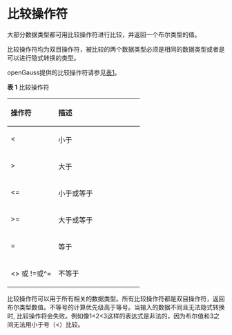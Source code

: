 # 比较操作符

大部分数据类型都可用比较操作符进行比较，并返回一个布尔类型的值。

比较操作符均为双目操作符，被比较的两个数据类型必须是相同的数据类型或者是可以进行隐式转换的类型。

openGauss提供的比较操作符请参见[表1](#zh-cn_topic_0283137685_zh-cn_topic_0237121966_zh-cn_topic_0059777421_zh-cn_topic_0058965550_table65067702)。

**表 1**  比较操作符

<a name="zh-cn_topic_0283137685_zh-cn_topic_0237121966_zh-cn_topic_0059777421_zh-cn_topic_0058965550_table65067702"></a>
<table><thead align="left"><tr id="zh-cn_topic_0283137685_zh-cn_topic_0237121966_zh-cn_topic_0059777421_zh-cn_topic_0058965550_row57729408"><th class="cellrowborder" valign="top" width="35.870000000000005%" id="mcps1.2.3.1.1"><p id="zh-cn_topic_0283137685_zh-cn_topic_0237121966_zh-cn_topic_0059777421_zh-cn_topic_0058965550_p36425933"><a name="zh-cn_topic_0283137685_zh-cn_topic_0237121966_zh-cn_topic_0059777421_zh-cn_topic_0058965550_p36425933"></a><a name="zh-cn_topic_0283137685_zh-cn_topic_0237121966_zh-cn_topic_0059777421_zh-cn_topic_0058965550_p36425933"></a>操作符</p>
</th>
<th class="cellrowborder" valign="top" width="64.13%" id="mcps1.2.3.1.2"><p id="zh-cn_topic_0283137685_zh-cn_topic_0237121966_zh-cn_topic_0059777421_zh-cn_topic_0058965550_p221995"><a name="zh-cn_topic_0283137685_zh-cn_topic_0237121966_zh-cn_topic_0059777421_zh-cn_topic_0058965550_p221995"></a><a name="zh-cn_topic_0283137685_zh-cn_topic_0237121966_zh-cn_topic_0059777421_zh-cn_topic_0058965550_p221995"></a>描述</p>
</th>
</tr>
</thead>
<tbody><tr id="zh-cn_topic_0283137685_zh-cn_topic_0237121966_zh-cn_topic_0059777421_zh-cn_topic_0058965550_row17981635"><td class="cellrowborder" valign="top" width="35.870000000000005%" headers="mcps1.2.3.1.1 "><p id="zh-cn_topic_0283137685_zh-cn_topic_0237121966_zh-cn_topic_0059777421_zh-cn_topic_0058965550_p48852739"><a name="zh-cn_topic_0283137685_zh-cn_topic_0237121966_zh-cn_topic_0059777421_zh-cn_topic_0058965550_p48852739"></a><a name="zh-cn_topic_0283137685_zh-cn_topic_0237121966_zh-cn_topic_0059777421_zh-cn_topic_0058965550_p48852739"></a>&lt;</p>
</td>
<td class="cellrowborder" valign="top" width="64.13%" headers="mcps1.2.3.1.2 "><p id="zh-cn_topic_0283137685_zh-cn_topic_0237121966_zh-cn_topic_0059777421_zh-cn_topic_0058965550_p128641"><a name="zh-cn_topic_0283137685_zh-cn_topic_0237121966_zh-cn_topic_0059777421_zh-cn_topic_0058965550_p128641"></a><a name="zh-cn_topic_0283137685_zh-cn_topic_0237121966_zh-cn_topic_0059777421_zh-cn_topic_0058965550_p128641"></a>小于</p>
</td>
</tr>
<tr id="zh-cn_topic_0283137685_zh-cn_topic_0237121966_zh-cn_topic_0059777421_zh-cn_topic_0058965550_row1157773"><td class="cellrowborder" valign="top" width="35.870000000000005%" headers="mcps1.2.3.1.1 "><p id="zh-cn_topic_0283137685_zh-cn_topic_0237121966_zh-cn_topic_0059777421_zh-cn_topic_0058965550_p45904346"><a name="zh-cn_topic_0283137685_zh-cn_topic_0237121966_zh-cn_topic_0059777421_zh-cn_topic_0058965550_p45904346"></a><a name="zh-cn_topic_0283137685_zh-cn_topic_0237121966_zh-cn_topic_0059777421_zh-cn_topic_0058965550_p45904346"></a>&gt;</p>
</td>
<td class="cellrowborder" valign="top" width="64.13%" headers="mcps1.2.3.1.2 "><p id="zh-cn_topic_0283137685_zh-cn_topic_0237121966_zh-cn_topic_0059777421_zh-cn_topic_0058965550_p12848571"><a name="zh-cn_topic_0283137685_zh-cn_topic_0237121966_zh-cn_topic_0059777421_zh-cn_topic_0058965550_p12848571"></a><a name="zh-cn_topic_0283137685_zh-cn_topic_0237121966_zh-cn_topic_0059777421_zh-cn_topic_0058965550_p12848571"></a>大于</p>
</td>
</tr>
<tr id="zh-cn_topic_0283137685_zh-cn_topic_0237121966_zh-cn_topic_0059777421_zh-cn_topic_0058965550_row48528279"><td class="cellrowborder" valign="top" width="35.870000000000005%" headers="mcps1.2.3.1.1 "><p id="zh-cn_topic_0283137685_zh-cn_topic_0237121966_zh-cn_topic_0059777421_zh-cn_topic_0058965550_p25310177"><a name="zh-cn_topic_0283137685_zh-cn_topic_0237121966_zh-cn_topic_0059777421_zh-cn_topic_0058965550_p25310177"></a><a name="zh-cn_topic_0283137685_zh-cn_topic_0237121966_zh-cn_topic_0059777421_zh-cn_topic_0058965550_p25310177"></a>&lt;=</p>
</td>
<td class="cellrowborder" valign="top" width="64.13%" headers="mcps1.2.3.1.2 "><p id="zh-cn_topic_0283137685_zh-cn_topic_0237121966_zh-cn_topic_0059777421_zh-cn_topic_0058965550_p29593866"><a name="zh-cn_topic_0283137685_zh-cn_topic_0237121966_zh-cn_topic_0059777421_zh-cn_topic_0058965550_p29593866"></a><a name="zh-cn_topic_0283137685_zh-cn_topic_0237121966_zh-cn_topic_0059777421_zh-cn_topic_0058965550_p29593866"></a>小于或等于</p>
</td>
</tr>
<tr id="zh-cn_topic_0283137685_zh-cn_topic_0237121966_zh-cn_topic_0059777421_zh-cn_topic_0058965550_row65018208"><td class="cellrowborder" valign="top" width="35.870000000000005%" headers="mcps1.2.3.1.1 "><p id="zh-cn_topic_0283137685_zh-cn_topic_0237121966_zh-cn_topic_0059777421_zh-cn_topic_0058965550_p31983518"><a name="zh-cn_topic_0283137685_zh-cn_topic_0237121966_zh-cn_topic_0059777421_zh-cn_topic_0058965550_p31983518"></a><a name="zh-cn_topic_0283137685_zh-cn_topic_0237121966_zh-cn_topic_0059777421_zh-cn_topic_0058965550_p31983518"></a>&gt;=</p>
</td>
<td class="cellrowborder" valign="top" width="64.13%" headers="mcps1.2.3.1.2 "><p id="zh-cn_topic_0283137685_zh-cn_topic_0237121966_zh-cn_topic_0059777421_zh-cn_topic_0058965550_p40528140"><a name="zh-cn_topic_0283137685_zh-cn_topic_0237121966_zh-cn_topic_0059777421_zh-cn_topic_0058965550_p40528140"></a><a name="zh-cn_topic_0283137685_zh-cn_topic_0237121966_zh-cn_topic_0059777421_zh-cn_topic_0058965550_p40528140"></a>大于或等于</p>
</td>
</tr>
<tr id="zh-cn_topic_0283137685_zh-cn_topic_0237121966_zh-cn_topic_0059777421_zh-cn_topic_0058965550_row29208940"><td class="cellrowborder" valign="top" width="35.870000000000005%" headers="mcps1.2.3.1.1 "><p id="zh-cn_topic_0283137685_zh-cn_topic_0237121966_zh-cn_topic_0059777421_zh-cn_topic_0058965550_p17113958"><a name="zh-cn_topic_0283137685_zh-cn_topic_0237121966_zh-cn_topic_0059777421_zh-cn_topic_0058965550_p17113958"></a><a name="zh-cn_topic_0283137685_zh-cn_topic_0237121966_zh-cn_topic_0059777421_zh-cn_topic_0058965550_p17113958"></a>=</p>
</td>
<td class="cellrowborder" valign="top" width="64.13%" headers="mcps1.2.3.1.2 "><p id="zh-cn_topic_0283137685_zh-cn_topic_0237121966_zh-cn_topic_0059777421_zh-cn_topic_0058965550_p44053348"><a name="zh-cn_topic_0283137685_zh-cn_topic_0237121966_zh-cn_topic_0059777421_zh-cn_topic_0058965550_p44053348"></a><a name="zh-cn_topic_0283137685_zh-cn_topic_0237121966_zh-cn_topic_0059777421_zh-cn_topic_0058965550_p44053348"></a>等于</p>
</td>
</tr>
<tr id="zh-cn_topic_0283137685_zh-cn_topic_0237121966_zh-cn_topic_0059777421_zh-cn_topic_0058965550_row60935816"><td class="cellrowborder" valign="top" width="35.870000000000005%" headers="mcps1.2.3.1.1 "><p id="zh-cn_topic_0283137685_zh-cn_topic_0237121966_zh-cn_topic_0059777421_zh-cn_topic_0058965550_p36854088"><a name="zh-cn_topic_0283137685_zh-cn_topic_0237121966_zh-cn_topic_0059777421_zh-cn_topic_0058965550_p36854088"></a><a name="zh-cn_topic_0283137685_zh-cn_topic_0237121966_zh-cn_topic_0059777421_zh-cn_topic_0058965550_p36854088"></a>&lt;&gt; 或 !=或^=</p>
</td>
<td class="cellrowborder" valign="top" width="64.13%" headers="mcps1.2.3.1.2 "><p id="zh-cn_topic_0283137685_zh-cn_topic_0237121966_zh-cn_topic_0059777421_zh-cn_topic_0058965550_p32391169"><a name="zh-cn_topic_0283137685_zh-cn_topic_0237121966_zh-cn_topic_0059777421_zh-cn_topic_0058965550_p32391169"></a><a name="zh-cn_topic_0283137685_zh-cn_topic_0237121966_zh-cn_topic_0059777421_zh-cn_topic_0058965550_p32391169"></a>不等于</p>
</td>
</tr>
</tbody>
</table>

比较操作符可以用于所有相关的数据类型。所有比较操作符都是双目操作符，返回布尔类型数值。不等号的计算优先级高于等号。当输入的数据不同且无法隐式转换时, 比较操作将会失败。例如像1<2<3这样的表达式是非法的，因为布尔值和3之间无法用小于号（<）比较。
